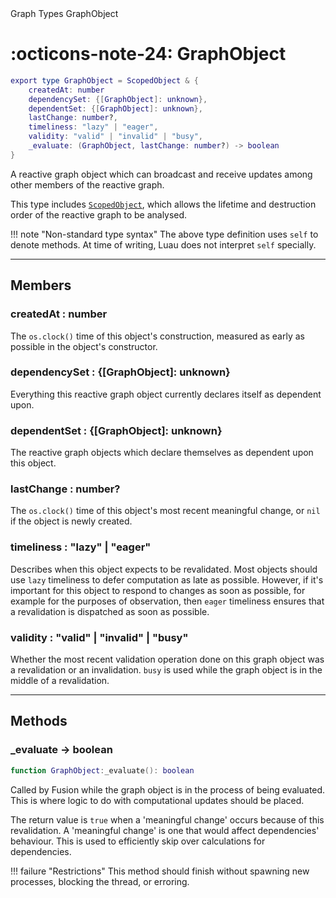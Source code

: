 <nav class="fusiondoc-api-breadcrumbs">
	<span>Graph</span>
	<span>Types</span>
	<span>GraphObject</span>
</nav>

<h1 class="fusiondoc-api-header" markdown>
	<span class="fusiondoc-api-icon" markdown>:octicons-note-24:</span>
	<span class="fusiondoc-api-name">GraphObject</span>
</h1>

```Lua
export type GraphObject = ScopedObject & {
	createdAt: number
	dependencySet: {[GraphObject]: unknown},
	dependentSet: {[GraphObject]: unknown},
	lastChange: number?,
	timeliness: "lazy" | "eager",
	validity: "valid" | "invalid" | "busy",
	_evaluate: (GraphObject, lastChange: number?) -> boolean
}
```

A reactive graph object which can broadcast and receive updates among other
members of the reactive graph.

This type includes [`ScopedObject`](../../../memory/types/scopedobject), which
allows the lifetime and destruction order of the reactive graph to be analysed.

!!! note "Non-standard type syntax"
	The above type definition uses `self` to denote methods. At time of writing,
	Luau does not interpret `self` specially.

-----

## Members

<h3 markdown>
	createdAt
	<span class="fusiondoc-api-type">
		: number
	</span>
</h3>

The `os.clock()` time of this object's construction, measured as early as
possible in the object's constructor.

<h3 markdown>
	dependencySet
	<span class="fusiondoc-api-type">
		: {[GraphObject]: unknown}
	</span>
</h3>

Everything this reactive graph object currently declares itself as dependent
upon.

<h3 markdown>
	dependentSet
	<span class="fusiondoc-api-type">
		: {[GraphObject]: unknown}
	</span>
</h3>

The reactive graph objects which declare themselves as dependent upon this
object.

<h3 markdown>
	lastChange
	<span class="fusiondoc-api-type">
		: number?
	</span>
</h3>

The `os.clock()` time of this object's most recent meaningful change, or `nil`
if the object is newly created.

<h3 markdown>
	timeliness
	<span class="fusiondoc-api-type">
		: "lazy" | "eager"
	</span>
</h3>

Describes when this object expects to be revalidated. Most objects should use
`lazy` timeliness to defer computation as late as possible. However, if it's
important for this object to respond to changes as soon as possible, for example
for the purposes of observation, then `eager` timeliness ensures that a
revalidation is dispatched as soon as possible.

<h3 markdown>
	validity
	<span class="fusiondoc-api-type">
		: "valid" | "invalid" | "busy"
	</span>
</h3>

Whether the most recent validation operation done on this graph object was a
revalidation or an invalidation. `busy` is used while the graph object is in
the middle of a revalidation.

-----

## Methods

<h3 markdown>
	_evaluate
	<span class="fusiondoc-api-type">
		-> boolean
	</span>
</h3>

```Lua
function GraphObject:_evaluate(): boolean
```

Called by Fusion while the graph object is in the process of being evaluated.
This is where logic to do with computational updates should be placed.

The return value is `true` when a 'meaningful change' occurs because of this
revalidation. A 'meaningful change' is one that would affect dependencies'
behaviour. This is used to efficiently skip over calculations for dependencies.

!!! failure "Restrictions"
	This method should finish without spawning new processes, blocking the 
	thread, or erroring.